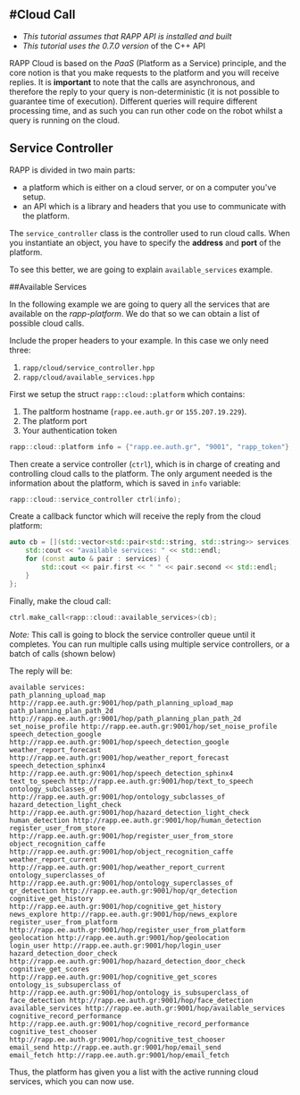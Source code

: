 #Cloud Call
---------

* *This tutorial assumes that RAPP API is installed and built*
* *This tutorial uses the 0.7.0 version* of the C++ API

RAPP Cloud is based on the *PaaS* (Platform as a Service) principle, 
and the core notion is that you make requests to the platform and you will receive replies.
It is **important** to note that the calls are asynchronous, and therefore the reply to your query
is non-deterministic (it is not possible to guarantee time of execution). 
Different queries will require different processing time,
and as such you can run other code on the robot whilst a query is running on the cloud.

## Service Controller

RAPP is divided in two main parts:

* a platform which is either on a cloud server, or on a computer you've setup.
* an API which is a library and  headers that you use to communicate with the platform.

The `service_controller` class is the controller used to run cloud calls. 
When you instantiate an object, you have to specify the **address** and **port** of the platform.

To see this better, we are going to explain `available_services` example.

##Available Services

In the following example we are going to query all the services that are available on the _rapp-platform_.
We do that so we can obtain a list of possible cloud calls.

Include the proper headers to your example. 
In this case we only need three:

1. `rapp/cloud/service_controller.hpp`
2. `rapp/cloud/available_services.hpp`

First we setup the struct `rapp::cloud::platform` which contains:
1. The paltform hostname (`rapp.ee.auth.gr` or `155.207.19.229`). 
2. The platform port
3. Your authentication token

```cpp
rapp::cloud::platform info = {"rapp.ee.auth.gr", "9001", "rapp_token"}; 
```

Then create a service controller (`ctrl`), which is in charge of creating and controlling cloud calls to the platform.
The only argument needed is the information about the platform, which is saved in `info` variable:

```cpp
rapp::cloud::service_controller ctrl(info);
```

Create a callback functor which will receive the reply from the cloud platform:

```cpp
auto cb = [](std::vector<std::pair<std::string, std::string>> services) {
    std::cout << "available services: " << std::endl;
    for (const auto & pair : services) {
        std::cout << pair.first << " " << pair.second << std::endl;
    }
};
```

Finally, make the cloud call:

```cpp
ctrl.make_call<rapp::cloud::available_services>(cb);
```

*Note:* This call is going to block the service controller queue until it completes.
You can run multiple calls using multiple service controllers, or a batch of calls (shown below)

The reply will be:

```
available services: 
path_planning_upload_map http://rapp.ee.auth.gr:9001/hop/path_planning_upload_map
path_planning_plan_path_2d http://rapp.ee.auth.gr:9001/hop/path_planning_plan_path_2d
set_noise_profile http://rapp.ee.auth.gr:9001/hop/set_noise_profile
speech_detection_google http://rapp.ee.auth.gr:9001/hop/speech_detection_google
weather_report_forecast http://rapp.ee.auth.gr:9001/hop/weather_report_forecast
speech_detection_sphinx4 http://rapp.ee.auth.gr:9001/hop/speech_detection_sphinx4
text_to_speech http://rapp.ee.auth.gr:9001/hop/text_to_speech
ontology_subclasses_of http://rapp.ee.auth.gr:9001/hop/ontology_subclasses_of
hazard_detection_light_check http://rapp.ee.auth.gr:9001/hop/hazard_detection_light_check
human_detection http://rapp.ee.auth.gr:9001/hop/human_detection
register_user_from_store http://rapp.ee.auth.gr:9001/hop/register_user_from_store
object_recognition_caffe http://rapp.ee.auth.gr:9001/hop/object_recognition_caffe
weather_report_current http://rapp.ee.auth.gr:9001/hop/weather_report_current
ontology_superclasses_of http://rapp.ee.auth.gr:9001/hop/ontology_superclasses_of
qr_detection http://rapp.ee.auth.gr:9001/hop/qr_detection
cognitive_get_history http://rapp.ee.auth.gr:9001/hop/cognitive_get_history
news_explore http://rapp.ee.auth.gr:9001/hop/news_explore
register_user_from_platform http://rapp.ee.auth.gr:9001/hop/register_user_from_platform
geolocation http://rapp.ee.auth.gr:9001/hop/geolocation
login_user http://rapp.ee.auth.gr:9001/hop/login_user
hazard_detection_door_check http://rapp.ee.auth.gr:9001/hop/hazard_detection_door_check
cognitive_get_scores http://rapp.ee.auth.gr:9001/hop/cognitive_get_scores
ontology_is_subsuperclass_of http://rapp.ee.auth.gr:9001/hop/ontology_is_subsuperclass_of
face_detection http://rapp.ee.auth.gr:9001/hop/face_detection
available_services http://rapp.ee.auth.gr:9001/hop/available_services
cognitive_record_performance http://rapp.ee.auth.gr:9001/hop/cognitive_record_performance
cognitive_test_chooser http://rapp.ee.auth.gr:9001/hop/cognitive_test_chooser
email_send http://rapp.ee.auth.gr:9001/hop/email_send
email_fetch http://rapp.ee.auth.gr:9001/hop/email_fetch
```

Thus, the platform has given you a list with the active running cloud services,
which you can now use.
